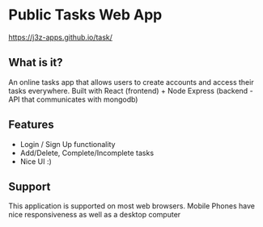 # Public Tasks Web App
https://j3z-apps.github.io/task/

## What is it?
An online tasks app that allows users to create accounts and access their tasks everywhere.
Built with React (frontend) + Node Express (backend - API that communicates with mongodb)

## Features
* Login / Sign Up functionality
* Add/Delete, Complete/Incomplete tasks
* Nice UI :)

## Support
This application is supported on most web browsers. Mobile Phones have nice responsiveness as well as a desktop computer

